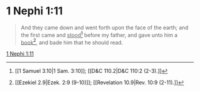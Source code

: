 # 1 Nephi 1:11

> And they came down and went forth upon the face of the earth; and the first came and <u>stood</u>[^a] before my father, and gave unto him a <u>book</u>[^b], and bade him that he should read.

[1 Nephi 1:11](https://www.churchofjesuschrist.org/study/scriptures/bofm/1-ne/1?lang=eng&id=p11#p11)


[^a]: [[1 Samuel 3.10|1 Sam. 3:10]]; [[D&C 110.2|D&C 110:2 (2-3).]]
[^b]: [[Ezekiel 2.9|Ezek. 2:9 (9-10)]]; [[Revelation 10.9|Rev. 10:9 (2-11).]]
